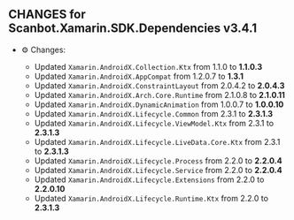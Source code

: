 

## CHANGES for Scanbot.Xamarin.SDK.Dependencies v3.4.1

- ⚙  Changes:

  - Updated `Xamarin.AndroidX.Collection.Ktx` from 1.1.0 to **1.1.0.3**
  - Updated `Xamarin.AndroidX.AppCompat` from 1.2.0.7 to **1.3.1**
  - Updated `Xamarin.AndroidX.ConstraintLayout` from 2.0.4.2 to **2.0.4.3**
  - Updated `Xamarin.AndroidX.Arch.Core.Runtime` from 2.1.0.8 to **2.1.0.11**
  - Updated `Xamarin.AndroidX.DynamicAnimation` from 1.0.0.7 to **1.0.0.10**
  - Updated `Xamarin.AndroidX.Lifecycle.Common` from 2.3.1 to **2.3.1.3**
  - Updated `Xamarin.AndroidX.Lifecycle.ViewModel.Ktx` from 2.3.1 to **2.3.1.3**
  - Updated `Xamarin.AndroidX.Lifecycle.LiveData.Core.Ktx` from 2.3.1 to **2.3.1.3**
  - Updated `Xamarin.AndroidX.Lifecycle.Process` from 2.2.0 to **2.2.0.4**
  - Updated `Xamarin.AndroidX.Lifecycle.Service` from 2.2.0 to **2.2.0.4**
  - Updated `Xamarin.AndroidX.Lifecycle.Extensions` from 2.2.0 to **2.2.0.10**
  - Updated `Xamarin.AndroidX.Lifecycle.Runtime.Ktx` from 2.2.0 to **2.3.1.3**


